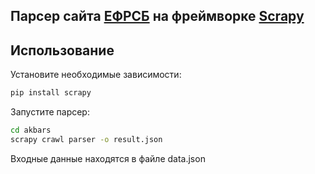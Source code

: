 ## Парсер сайта [ЕФРСБ](https://bankrot.fedresurs.ru) на фреймворке [Scrapy](https://scrapy.org)


## Использование

Установите необходимые зависимости:
```sh
pip install scrapy
```

Запустите парсер:
```sh
cd akbars
scrapy crawl parser -o result.json
```
Входные данные находятся в файле data.json

